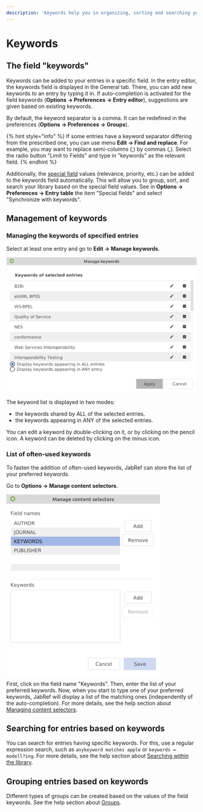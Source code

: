 ```yaml
---
description: 'Keywords help you in organizing, sorting and searching your entries.'
---
```


# Keywords

## The field "keywords"

Keywords can be added to your entries in a specific field. In the entry editor, the keywords field is displayed in the General tab. There, you can add new keywords to an entry by typing it in. If auto-completion is activated for the field keywords \(**Options → Preferences → Entry editor**\), suggestions are given based on existing keywords.

By default, the keyword separator is a comma. It can be redefined in the preferences \(**Options → Preferences → Groups**\).

{% hint style="info" %}
If some entries have a keyword separator differing from the prescribed one, you can use menu **Edit → Find and replace**. For example, you may want to replace semi-columns \(;\) by commas \(,\). Select the radio button "Limit to Fields" and type in "keywords" as the relevant field.​​
{% endhint %}

Additionally, the [special field](specialfields.md) values \(relevance, priority, etc.\) can be added to the keywords field automatically. This will allow you to group, sort, and search your library based on the special field values. See in **Options → Preferences → Entry table** the item "Special fields" and select "Synchronize with keywords".

## Management of keywords

### Managing the keywords of specified entries

Select at least one entry and go to **Edit → Manage keywords**.

![](../.gitbook/assets/keywords-managekeywords-jabref5.2.png)

The keyword list is displayed in two modes:

* the keywords shared by ALL of the selected entries.
* the keywords appearing in ANY of the selected entries.

You can edit a keyword by double-clicking on it, or by clicking on the pencil icon. A keyword can be deleted by clicking on the minus icon.

### List of often-used keywords

To fasten the addition of often-used keywords, JabRef can store the list of your preferred keywords.

Go to **Options → Manage content selectors**.

![](../.gitbook/assets/managecontentselectors-jabref5.2.png)

First, click on the field name "Keywords". Then, enter the list of your preferred keywords. Now, when you start to type one of your preferred keywords, JabRef will display a list of the matching ones \(independently of the auto-completion\). For more details, see the help section about [Managing content selectors](../advanced/contentselector.md).

## Searching for entries based on keywords

You can search for entries having specific keywords. For this, use a regular expression search, such as `anykeyword matches apple` or `keywords = modell?ing`. For more details, see the help section about [Searching within the library](search.md).

## Grouping entries based on keywords

Different types of groups can be created based on the values of the field keywords. See the help section about [Groups](groups.md).

